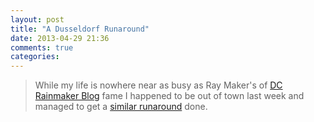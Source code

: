 ```yaml
---
layout: post
title: "A Dusseldorf Runaround"
date: 2013-04-29 21:36
comments: true
categories: 
---
```

> While my life is nowhere near as busy as Ray Maker's of [DC Rainmaker Blog](http://www.dcrainmaker.com/) fame I happened to be out of town last week and managed to get a [similar runaround](http://www.dcrainmaker.com/2013/03/a-dublin-runaround.html) done.

